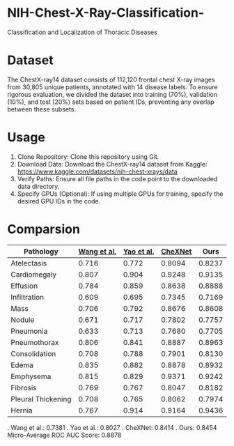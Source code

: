 # NIH-Chest-X-Ray-Classification-
Classification and Localization of Thoracic Diseases

# Dataset
The ChestX-ray14 dataset consists of 112,120 frontal chest X-ray images from 30,805 unique patients, annotated with 14 disease labels. To ensure rigorous evaluation, we divided the dataset into training (70%), validation (10%), and test (20%) sets based on patient IDs, preventing any overlap between these subsets.

# Usage
1. Clone Repository: Clone this repository using Git.
2. Download Data: Download the ChestX-ray14 dataset from Kaggle:
 https://www.kaggle.com/datasets/nih-chest-xrays/data
3. Verify Paths: Ensure all file paths in the code point to the downloaded data directory.
4. Specify GPUs (Optional): If using multiple GPUs for training, specify the desired GPU IDs in the code.
# Comparsion
| Pathology          | [Wang et al.](https://arxiv.org/abs/1705.02315) | [Yao et al.](https://arxiv.org/abs/1710.10501) | [CheXNet](https://arxiv.org/abs/1711.05225) | Ours                     |
|--------------------|-------------|------------|---------|--------------------------|
| Atelectasis        | 0.716       | 0.772      | 0.8094  | 0.8237                   |
| Cardiomegaly       | 0.807       | 0.904      | 0.9248  | 0.9135                   |
| Effusion           | 0.784       | 0.859      | 0.8638  | 0.8888                   |
| Infiltration       | 0.609       | 0.695      | 0.7345  | 0.7169                   |
| Mass               | 0.706       | 0.792      | 0.8676  | 0.8608                   |
| Nodule             | 0.671       | 0.717      | 0.7802  | 0.7757                   |
| Pneumonia          | 0.633       | 0.713      | 0.7680  | 0.7705                   |
| Pneumothorax       | 0.806       | 0.841      | 0.8887  | 0.8963                   |
| Consolidation      | 0.708       | 0.788      | 0.7901  | 0.8130                   |
| Edema              | 0.835       | 0.882      | 0.8878  | 0.8932                   |
| Emphysema          | 0.815       | 0.829      | 0.9371  | 0.9242                   |
| Fibrosis           | 0.769       | 0.767      | 0.8047  | 0.8182                   |
| Pleural Thickening | 0.708       | 0.765      | 0.8062  | 0.7974                   |
| Hernia             | 0.767       | 0.914      | 0.9164  | 0.9436                   |


. Wang et al.: 0.7381
. Yao et al.: 0.8027
. CheXNet: 0.8414
. Ours: 0.8454
Micro-Average ROC AUC Score: 0.8878


